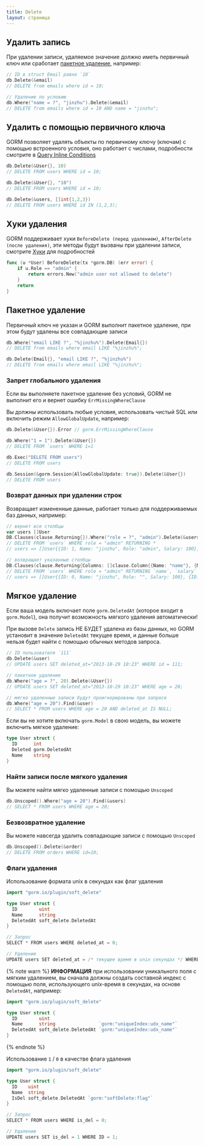 ```yaml
---
title: Delete
layout: страница
---
```


## Удалить запись

При удалении записи, удаляемое значение должно иметь первичный ключ или сработает [пакетное удаление](#batch_delete), например:

```go
// ID в struct Email равно `10`
db.Delete(&email)
// DELETE from emails where id = 10;

// Удаление по условию
db.Where("name = ?", "jinzhu").Delete(&email)
// DELETE from emails where id = 10 AND name = "jinzhu";
```

## Удалить с помощью первичного ключа

GORM позволяет удалять объекты по первичному ключу (ключам) с помощью встроенного условия, оно работает с числами, подробности смотрите в [Query Inline Conditions](query.html#inline_conditions)

```go
db.Delete(&User{}, 10)
// DELETE FROM users WHERE id = 10;

db.Delete(&User{}, "10")
// DELETE FROM users WHERE id = 10;

db.Delete(&users, []int{1,2,3})
// DELETE FROM users WHERE id IN (1,2,3);
```

## Хуки удаления

GORM поддерживает хуки `BeforeDelete (перед удалением)`, `AfterDelete (после удаления)`, эти методы будут вызваны при удалении записи, смотрите [Хуки](hooks.html) для подробностей

```go
func (u *User) BeforeDelete(tx *gorm.DB) (err error) {
    if u.Role == "admin" {
        return errors.New("admin user not allowed to delete")
    }
    return
}
```

## <span id="batch_delete">Пакетное удаление</span>

Первичный ключ не указан и GORM выполнит пакетное удаление, при этом будут удалены все совпадающие записи

```go
db.Where("email LIKE ?", "%jinzhu%").Delete(Email{})
// DELETE from emails where email LIKE "%jinzhu%";

db.Delete(Email{}, "email LIKE ?", "%jinzhu%")
// DELETE from emails where email LIKE "%jinzhu%";
```

### Запрет глобального удаления

Если вы выполняете пакетное удаление без условий, GORM не выполнит его и вернет ошибку `ErrMissingWhereClause`

Вы должны использовать любые условия, использовать чистый SQL или включить режим `AllowGlobalUpdate`, например:

```go
db.Delete(&User{}).Error // gorm.ErrMissingWhereClause

db.Where("1 = 1").Delete(&User{})
// DELETE FROM `users` WHERE 1=1

db.Exec("DELETE FROM users")
// DELETE FROM users

db.Session(&gorm.Session{AllowGlobalUpdate: true}).Delete(&User{})
// DELETE FROM users
```

### Возврат данных при удалении строк

Возвращает измененные данные, работает только для поддерживаемых баз данных, например:

```go
// вернет все столбцы
var users []User
DB.Clauses(clause.Returning{}).Where("role = ?", "admin").Delete(&users)
// DELETE FROM `users` WHERE role = "admin" RETURNING *
// users => []User{{ID: 1, Name: "jinzhu", Role: "admin", Salary: 100}, {ID: 2, Name: "jinzhu.2", Role: "admin", Salary: 1000}}

// возвращает указанные столбцы
DB.Clauses(clause.Returning{Columns: []clause.Column{{Name: "name"}, {Name: "salary"}}}).Where("role = ?", "admin").Delete(&users)
// DELETE FROM `users` WHERE role = "admin" RETURNING `name`, `salary`
// users => []User{{ID: 0, Name: "jinzhu", Role: "", Salary: 100}, {ID: 0, Name: "jinzhu.2", Role: "", Salary: 1000}}
```

## Мягкое удаление

Если ваша модель включает поле `gorm.DeletedAt` (которое входит в `gorm.Model`), она получит возможность мягкого удаления автоматически!

При вызове `Delete` запись НЕ БУДЕТ удалена из базы данных, но GORM установит в значение `DeletedAt` текущее время, и данные больше нельзя будет найти с помощью обычных методов запроса.

```go
// ID пользователя `111`
db.Delete(&user)
// UPDATE users SET deleted_at="2013-10-29 10:23" WHERE id = 111;

// пакетное удаление
db.Where("age = ?", 20).Delete(&User{})
// UPDATE users SET deleted_at="2013-10-29 10:23" WHERE age = 20;

// мягко удаленные записи будут проигнорированы при запросе
db.Where("age = 20").Find(&user)
// SELECT * FROM users WHERE age = 20 AND deleted_at IS NULL;
```

Если вы не хотите включать `gorm.Model` в свою модель, вы можете включить мягкое удаление:

```go
type User struct {
  ID      int
  Deleted gorm.DeletedAt
  Name    string
}
```

### Найти записи после мягкого удаления

Вы можете найти мягко удаленные записи с помощью `Unscoped`

```go
db.Unscoped().Where("age = 20").Find(&users)
// SELECT * FROM users WHERE age = 20;
```

### Безвозвратное удаление

Вы можете навсегда удалить совпадающие записи с помощью `Unscoped`

```go
db.Unscoped().Delete(&order)
// DELETE FROM orders WHERE id=10;
```

### Флаги удаления

Использование формата unix в секундах как флаг удаления

```go
import "gorm.io/plugin/soft_delete"

type User struct {
  ID        uint
  Name      string
  DeletedAt soft_delete.DeletedAt
}

// Запрос
SELECT * FROM users WHERE deleted_at = 0;

// Удаление
UPDATE users SET deleted_at = /* текущее время в unix секундах */ WHERE ID = 1;
```

{% note warn %}
**ИНФОРМАЦИЯ** при использовании уникального поля с мягким удалением, вы сначала должны создать составной индекс с помощью поля, использующего unix-время в секундах, на основе `DeletedAt`, например:

```go
import "gorm.io/plugin/soft_delete"

type User struct {
  ID        uint
  Name      string                `gorm:"uniqueIndex:udx_name"`
  DeletedAt soft_delete.DeletedAt `gorm:"uniqueIndex:udx_name"`
}
```
{% endnote %}

Использование `1` / `0` в качестве флага удаления

```go
import "gorm.io/plugin/soft_delete"

type User struct {
  ID    uint
  Name  string
  IsDel soft_delete.DeletedAt `gorm:"softDelete:flag"`
}

// Запрос
SELECT * FROM users WHERE is_del = 0;

// Удаление
UPDATE users SET is_del = 1 WHERE ID = 1;
```

